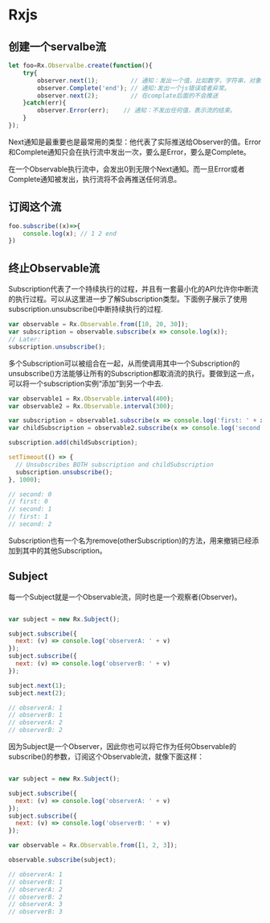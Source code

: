 # Rxjs

## 创建一个servalbe流

```js
let foo=Rx.Observalbe.create(function(){
	try{
		observer.next(1);         // 通知：发出一个值，比如数字，字符串，对象等等。
		observer.Complete('end'); // 通知:发出一个js错误或者异常。
		observer.next(2);		  // 在complate后面的不会推送
	}catch(err){
		observer.Error(err);    // 通知：不发出任何值，表示流的结束。
	}	
});
```
Next通知是最重要也是最常用的类型：他代表了实际推送给Observer的值。Error和Complete通知只会在执行流中发出一次，要么是Error，要么是Complete。

在一个Observable执行流中，会发出0到无限个Next通知。而一旦Error或者Complete通知被发出，执行流将不会再推送任何消息。

## 订阅这个流

```js
foo.subscribe((x)=>{
	console.log(x); // 1 2 end
})
```

## 终止Observable流

Subscription代表了一个持续执行的过程，并且有一套最小化的API允许你中断流的执行过程。可以从这里进一步了解Subscription类型。下面例子展示了使用subscription.unsubscribe()中断持续执行的过程.

```js
var observable = Rx.Observable.from([10, 20, 30]);
var subscription = observable.subscribe(x => console.log(x));
// Later:
subscription.unsubscribe();
```

多个Subscription可以被组合在一起，从而使调用其中一个Subscription的unsubscribe()方法能够让所有的Subscription都取消流的执行。要做到这一点，可以将一个subscription实例“添加”到另一个中去.

```js
var observable1 = Rx.Observable.interval(400);
var observable2 = Rx.Observable.interval(300);

var subscription = observable1.subscribe(x => console.log('first: ' + x));
var childSubscription = observable2.subscribe(x => console.log('second: ' + x));

subscription.add(childSubscription);

setTimeout(() => {
  // Unsubscribes BOTH subscription and childSubscription
  subscription.unsubscribe();
}, 1000);

// second: 0
// first: 0
// second: 1
// first: 1
// second: 2
```

Subscription也有一个名为remove(otherSubscription)的方法，用来撤销已经添加到其中的其他Subscription。

## Subject

每一个Subject就是一个Observable流，同时也是一个观察者(Observer)。

```js

var subject = new Rx.Subject();

subject.subscribe({
  next: (v) => console.log('observerA: ' + v)
});
subject.subscribe({
  next: (v) => console.log('observerB: ' + v)
});

subject.next(1);
subject.next(2);

// observerA: 1
// observerB: 1
// observerA: 2
// observerB: 2

```

因为Subject是一个Observer，因此你也可以将它作为任何Observable的subscribe()的参数，订阅这个Observable流，就像下面这样：

```js

var subject = new Rx.Subject();

subject.subscribe({
  next: (v) => console.log('observerA: ' + v)
});
subject.subscribe({
  next: (v) => console.log('observerB: ' + v)
});

var observable = Rx.Observable.from([1, 2, 3]);

observable.subscribe(subject); 

// observerA: 1
// observerB: 1
// observerA: 2
// observerB: 2
// observerA: 3
// observerB: 3

```


